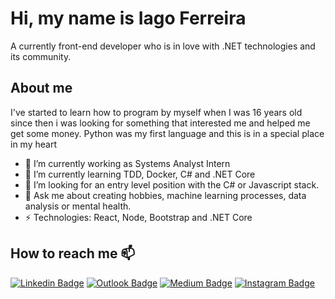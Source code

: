 # Hi, my name is Iago Ferreira
A currently front-end developer who is in love with .NET technologies and its community.

## About me

I've started to learn how to program by myself when I was 16 years old
since then i was looking for something that interested me and helped me get some money.
Python was my first language and this is in a special place in my heart

- 🔭 I’m currently working as Systems Analyst Intern
- 🌱 I’m currently learning TDD, Docker, C# and .NET Core
- 🧐 I’m looking for an entry level position with the C# or Javascript stack.
- 💬 Ask me about creating hobbies, machine learning processes, data analysis or mental health.
- ⚡ Technologies: React, Node, Bootstrap and .NET Core

## How to reach me 📫
[![Linkedin Badge](https://img.shields.io/badge/-LinkedIn-blue?style=flat-square&logo=Linkedin&logoColor=white&link=https://www.linkedin.com/in/iagxferreira/)](https://www.linkedin.com/in/iagxferreira/)
[![Outlook Badge](https://img.shields.io/badge/-eMail-blue?style=flat-square&logo=Mail&logoColor=white&link=mailto:iago-ferreira@outlook.com)](mailto:iago-ferreira@outlook.com)
[![Medium Badge](https://img.shields.io/badge/-Medium-black?style=flat-square&logo=Medium&logoColor=white&link=https://medium.com/@iagxferreira)](https://medium.com/@iagxferreira)
[![Instagram Badge](https://img.shields.io/badge/-Instagram-dd2a7b?style=flat-square&logo=Instagram&logoColor=white&link=https://www.instagram.com/iagxferreira/)](https://www.instagram.com/iagxferreira/)
